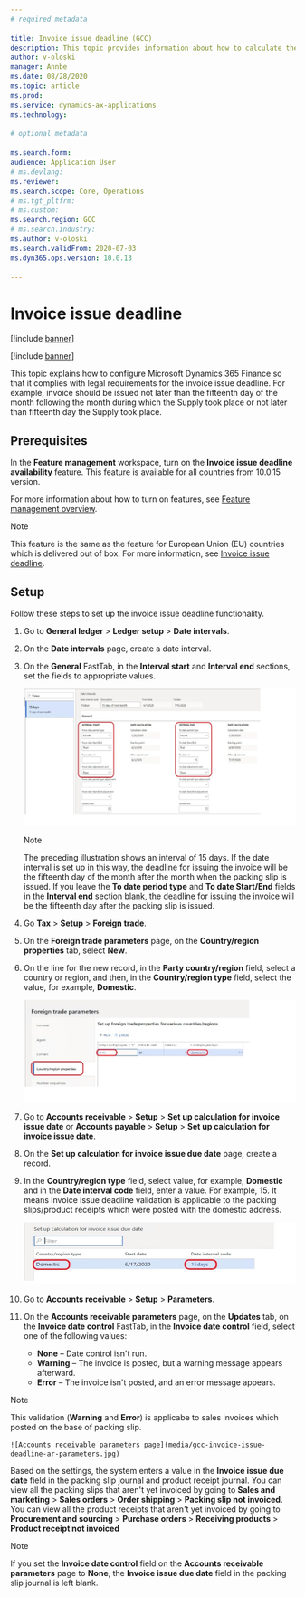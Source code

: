 ```yaml
---
# required metadata

title: Invoice issue deadline (GCC)
description: This topic provides information about how to calculate the due dates for issuing customer invoices for all countries.
author: v-oloski
manager: Annbe
ms.date: 08/28/2020
ms.topic: article
ms.prod: 
ms.service: dynamics-ax-applications
ms.technology: 

# optional metadata

ms.search.form: 
audience: Application User
# ms.devlang: 
ms.reviewer: 
ms.search.scope: Core, Operations
# ms.tgt_pltfrm: 
# ms.custom: 
ms.search.region: GCC
# ms.search.industry: 
ms.author: v-oloski
ms.search.validFrom: 2020-07-03
ms.dyn365.ops.version: 10.0.13

---
```


# Invoice issue deadline

[!include [banner](../includes/banner.md)]

[!include [banner](../includes/preview-banner.md)]

This topic explains how to configure Microsoft Dynamics 365 Finance so that it complies with legal requirements for the invoice issue deadline. For example, invoice should be issued not later than the fifteenth day of the month following the month during which the Supply took place or not later than fifteenth day the Supply took place. 


## Prerequisites

In the **Feature management** workspace, turn on the **Invoice issue deadline availability** feature. This feature is available for all countries from 10.0.15 version.

For more information about how to turn on features, see [Feature management overview](../../fin-and-ops/get-started/feature-management/feature-management-overview.md).

> [!NOTE]
> This feature is the same as the feature for European Union (EU) countries which is delivered out of box. For more information, see [Invoice issue deadline](emea-invoice-issue-deadline.md).

## Setup

Follow these steps to set up the invoice issue deadline functionality.

1. Go to **General ledger** \> **Ledger setup** \> **Date intervals**.
2. On the **Date intervals** page, create a date interval.
3. On the **General** FastTab, in the **Interval start** and **Interval end** sections, set the fields to appropriate values.

    ![Date intervals page](media/gcc-invoice-issue-deadline-date-interval.jpg)

    > [!NOTE]
    > The preceding illustration shows an interval of 15 days. If the date interval is set up in this way, the deadline for issuing the invoice will be the fifteenth day of the month after the month when the packing slip is issued. If you leave the **To date period type** and **To date Start/End** fields in the **Interval end** section blank, the deadline for issuing the invoice will be the fifteenth day after the packing slip is issued.

4. Go **Tax** \> **Setup** \> **Foreign trade**.
5. On the **Foreign trade parameters** page, on the **Country/region properties** tab, select **New**.
6. On the line for the new record, in the **Party country/region** field, select a country or region, and then, in the **Country/region type** field, select the value, for example, **Domestic**.

    ![Foreign trade parameters page](media/gcc-invoice-issue-deadline-Foreign-trade-parameters.jpg)

7. Go to **Accounts receivable** > **Setup** > **Set up calculation for invoice issue date** or **Accounts payable** > **Setup** > **Set up calculation for invoice issue date**.
8. On the **Set up calculation for invoice issue due date** page, create a record.
9. In the **Country/region type** field, select value, for example, **Domestic** and in the **Date interval code** field, enter a value. For example, 15. It means invoice issue deadline validation is applicable to the packing slips/product receipts which were posted with the domestic address.  

    ![Set up calculation for invoice issue due date page](media/gcc-invoice-issue-deadline-calculation-for-invoice-issue-deadline.jpg)

10. Go to **Accounts receivable** \> **Setup** \> **Parameters**.
11. On the **Accounts receivable parameters** page, on the **Updates** tab, on the **Invoice date control** FastTab, in the **Invoice date control** field, select one of the following values:

    - **None** – Date control isn't run.
    - **Warning** – The invoice is posted, but a warning message appears afterward.
    - **Error** – The invoice isn't posted, and an error message appears.
> [!NOTE] 
> This validation (**Warning** and **Error**) is applicabe to sales invoices which posted on the base of packing slip. 

    ![Accounts receivable parameters page](media/gcc-invoice-issue-deadline-ar-parameters.jpg)

Based on the settings, the system enters a value in the **Invoice issue due date** field in the packing slip journal and product receipt journal. 
You can view all the packing slips that aren't yet invoiced by going to **Sales and marketing** \> **Sales orders** \> **Order shipping** \> **Packing slip not invoiced**. 
You can view all the product receipts that aren't yet invoiced by going to **Procurement and sourcing** \> **Purchase orders** \> **Receiving products** \> **Product receipt not invoiced**

> [!NOTE] 
> If you set the **Invoice date control** field on the **Accounts receivable parameters** page to **None**, the **Invoice issue due date** field in the packing slip journal is left blank.
